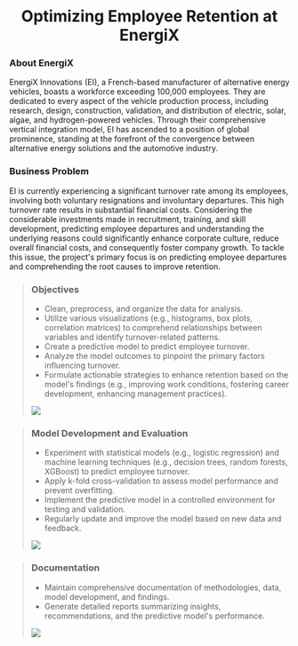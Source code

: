 <div class='header' align="center">
    <h1>Optimizing Employee Retention at EnergiX</h1>
</div>



### About EnergiX
EnergiX Innovations (EI), a French-based manufacturer of alternative energy vehicles, boasts a workforce exceeding 100,000 employees. They are dedicated to every aspect of the vehicle production process, including research, design, construction, validation, and distribution of electric, solar, algae, and hydrogen-powered vehicles. Through their comprehensive vertical integration model, EI has ascended to a position of global prominence, standing at the forefront of the convergence between alternative energy solutions and the automotive industry.

### Business Problem
EI is currently experiencing a significant turnover rate among its employees, involving both voluntary resignations and involuntary departures. This high turnover rate results in substantial financial costs. Considering the considerable investments made in recruitment, training, and skill development, predicting employee departures and understanding the underlying reasons could significantly enhance corporate culture, reduce overall financial costs, and consequently foster company growth. To tackle this issue, the project's primary focus is on predicting employee departures and comprehending the root causes to improve retention.



> ### Objectives
> - Clean, preprocess, and organize the data for analysis.
> - Utilize various visualizations (e.g., histograms, box plots, correlation matrices) to comprehend relationships between variables and identify turnover-related patterns.
> - Create a predictive model to predict employee turnover.
> - Analyze the model outcomes to pinpoint the primary factors influencing turnover.
> - Formulate actionable strategies to enhance retention based on the model's findings (e.g., improving work conditions, fostering career development, enhancing management practices).
> 
> ![](https://geps.dev/progress/100)

> ### Model Development and Evaluation
> - Experiment with statistical models (e.g., logistic regression) and machine learning techniques (e.g., decision trees, random forests, XGBoost) to predict employee turnover.
> - Apply k-fold cross-validation to assess model performance and prevent overfitting.
> - Implement the predictive model in a controlled environment for testing and validation.
> - Regularly update and improve the model based on new data and feedback.
> 
> ![](https://geps.dev/progress/60)

> ### Documentation
> - Maintain comprehensive documentation of methodologies, data, model development, and findings.
> - Generate detailed reports summarizing insights, recommendations, and the predictive model's performance.
>   
> ![](https://geps.dev/progress/100)





